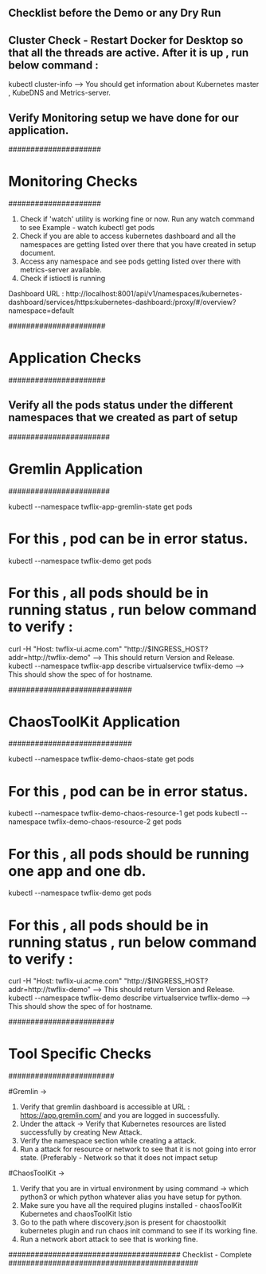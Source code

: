 ## Checklist before the Demo or any Dry Run ##

## Cluster Check - Restart Docker for Desktop so that all the threads are active. After it is up , run below command :

kubectl cluster-info --> You should get information about Kubernetes master , KubeDNS and Metrics-server.

## Verify Monitoring setup we have done for our application.

#####################
# Monitoring Checks #
#####################

1) Check if 'watch' utility is working fine or now. Run any watch command to see
Example - watch kubectl get pods
2) Check if you are able to access kubernetes dashboard and all the namespaces are getting listed over there that you have created in setup document.
3) Access any namespace and see pods getting listed over there with metrics-server available.
4) Check if istioctl is running

Dashboard URL : http://localhost:8001/api/v1/namespaces/kubernetes-dashboard/services/https:kubernetes-dashboard:/proxy/#/overview?namespace=default


######################
# Application Checks #
######################

## Verify all the pods status under the different namespaces that we created as part of setup

#######################
# Gremlin Application #
#######################

kubectl --namespace twflix-app-gremlin-state get pods 
# For this , pod can be in error status.

kubectl --namespace twflix-demo get pods 
# For this , all pods should be in running status , run below command to verify :
curl -H "Host: twflix-ui.acme.com" "http://$INGRESS_HOST?addr=http://twflix-demo" --> This should return Version and Release.
kubectl --namespace twflix-app describe virtualservice twflix-demo --> This should show the spec of for hostname.


############################
# ChaosToolKit Application #
############################

kubectl --namespace twflix-demo-chaos-state get pods 
# For this , pod can be in error status.

kubectl --namespace twflix-demo-chaos-resource-1 get pods
kubectl --namespace twflix-demo-chaos-resource-2 get pods
# For this , all pods should be running one app and one db.

kubectl --namespace twflix-demo get pods 
# For this , all pods should be in running status , run below command to verify :
curl -H "Host: twflix-ui.acme.com" "http://$INGRESS_HOST?addr=http://twflix-demo" --> This should return Version and Release.
kubectl --namespace twflix-demo describe virtualservice twflix-demo --> This should show the spec of for hostname.

########################
# Tool Specific Checks #
########################

#Gremlin -> 

1) Verify that gremlin dashboard is accessible at URL : https://app.gremlin.com/ and you are logged in successfully.
2) Under the attack -> Verify that Kubernetes resources are listed successfully by creating New Attack.
3) Verify the namespace section while creating a attack.
4) Run a attack for resource or network to see that it is not going into error state. (Preferably - Network so that it does not impact setup

#ChaosToolKit ->

1) Verify that you are in virtual environment by using command -> which python3 or which python whatever alias you have setup for python.
2) Make sure you have all the required plugins installed - chaosToolKit Kubernetes and chaosToolKit Istio
3) Go to the path where discovery.json is present for chaostoolkit kubernetes plugin and run chaos init command to see if its working fine.
4) Run a network abort attack to see that is working fine.



####################################### Checklist - Complete ###########################################





